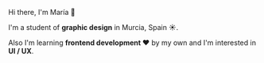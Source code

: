 Hi there, I'm María 👋

I'm a student of <b>graphic design</b> in Murcia, Spain ☀️. 

Also I'm learning <b>frontend development ❤️</b> by my own and I'm interested in <b>UI / UX</b>.


